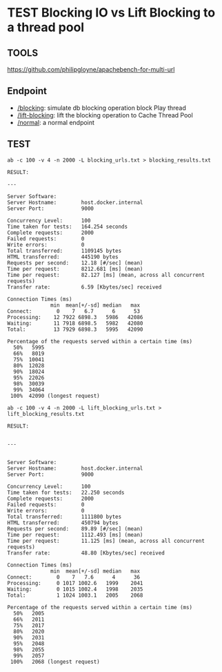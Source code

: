 # TEST Blocking IO vs Lift Blocking to a thread pool

## TOOLS

https://github.com/philipgloyne/apachebench-for-multi-url

## Endpoint

- [/blocking](https://github.com/qhquanghuy/lift-blocking-test/blob/main/app/controllers/HomeController.scala#L42): simulate db blocking operation block Play thread
- [/lift-blocking](https://github.com/qhquanghuy/lift-blocking-test/blob/main/app/controllers/HomeController.scala#L48): lift the blocking operation to Cache Thread Pool
- [/normal](https://github.com/qhquanghuy/lift-blocking-test/blob/main/app/controllers/HomeController.scala#L48): a normal endpoint

## TEST

```cli
ab -c 100 -v 4 -n 2000 -L blocking_urls.txt > blocking_results.txt

RESULT:

---

Server Software:
Server Hostname:        host.docker.internal
Server Port:            9000

Concurrency Level:      100
Time taken for tests:   164.254 seconds
Complete requests:      2000
Failed requests:        0
Write errors:           0
Total transferred:      1109145 bytes
HTML transferred:       445190 bytes
Requests per second:    12.18 [#/sec] (mean)
Time per request:       8212.681 [ms] (mean)
Time per request:       82.127 [ms] (mean, across all concurrent requests)
Transfer rate:          6.59 [Kbytes/sec] received

Connection Times (ms)
              min  mean[+/-sd] median   max
Connect:        0    7   6.7      6      53
Processing:    12 7922 6898.3   5986   42086
Waiting:       11 7918 6898.5   5982   42080
Total:         13 7929 6898.3   5995   42090

Percentage of the requests served within a certain time (ms)
  50%   5995
  66%   8019
  75%  10041
  80%  12028
  90%  18024
  95%  22026
  98%  30039
  99%  34064
 100%  42090 (longest request)
```

```cli
ab -c 100 -v 4 -n 2000 -L lift_blocking_urls.txt > lift_blocking_results.txt

RESULT:


---


Server Software:
Server Hostname:        host.docker.internal
Server Port:            9000

Concurrency Level:      100
Time taken for tests:   22.250 seconds
Complete requests:      2000
Failed requests:        0
Write errors:           0
Total transferred:      1111800 bytes
HTML transferred:       450794 bytes
Requests per second:    89.89 [#/sec] (mean)
Time per request:       1112.493 [ms] (mean)
Time per request:       11.125 [ms] (mean, across all concurrent requests)
Transfer rate:          48.80 [Kbytes/sec] received

Connection Times (ms)
              min  mean[+/-sd] median   max
Connect:        0    7   7.6      4      36
Processing:     0 1017 1002.6   1999    2041
Waiting:        0 1015 1002.4   1998    2035
Total:          1 1024 1003.1   2005    2068

Percentage of the requests served within a certain time (ms)
  50%   2005
  66%   2011
  75%   2017
  80%   2020
  90%   2031
  95%   2048
  98%   2055
  99%   2057
 100%   2068 (longest request)
```
